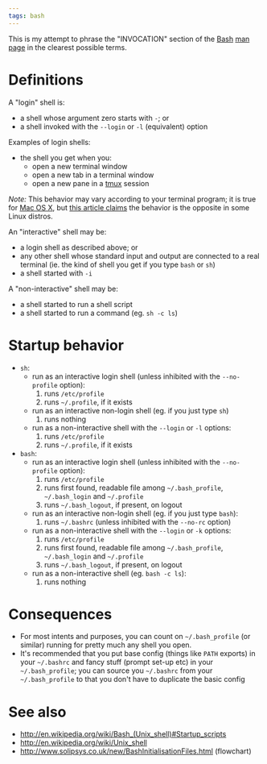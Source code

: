 ```yaml
---
tags: bash
---
```


This is my attempt to phrase the "INVOCATION" section of the [Bash](/wiki/Bash) [man page](/wiki/man_page) in the clearest possible terms.

# Definitions

A "login" shell is:

-   a shell whose argument zero starts with `-`; or
-   a shell invoked with the `--login` or `-l` (equivalent) option

Examples of login shells:

-   the shell you get when you:
    -   open a new terminal window
    -   open a new tab in a terminal window
    -   open a new pane in a [tmux](/wiki/tmux) session

*Note:* This behavior may vary according to your terminal program; it is true for [Mac OS X](/wiki/Mac_OS_X), but [this article claims](http://www.joshstaiger.org/archives/2005/07/bash_profile_vs.html) the behavior is the opposite in some Linux distros.

An "interactive" shell may be:

-   a login shell as described above; or
-   any other shell whose standard input and output are connected to a real terminal (ie. the kind of shell you get if you type `bash` or `sh`)
-   a shell started with `-i`

A "non-interactive" shell may be:

-   a shell started to run a shell script
-   a shell started to run a command (eg. `sh -c ls`)

# Startup behavior

-   `sh`:
    -   run as an interactive login shell (unless inhibited with the `--no-profile` option):
        1.  runs `/etc/profile`
        2.  runs `~/.profile`, if it exists
    -   run as an interactive non-login shell (eg. if you just type `sh`)
        1.  runs nothing
    -   run as a non-interactive shell with the `--login` or `-l` options:
        1.  runs `/etc/profile`
        2.  runs `~/.profile`, if it exists
-   `bash`:
    -   run as an interactive login shell (unless inhibited with the `--no-profile` option):
        1.  runs `/etc/profile`
        2.  runs first found, readable file among `~/.bash_profile`, `~/.bash_login` and `~/.profile`
        3.  runs `~/.bash_logout`, if present, on logout
    -   run as an interactive non-login shell (eg. if you just type `bash`):
        1.  runs `~/.bashrc` (unless inhibited with the `--no-rc` option)
    -   run as a non-interactive shell with the `--login` or `-k` options:
        1.  runs `/etc/profile`
        2.  runs first found, readable file among `~/.bash_profile`, `~/.bash_login` and `~/.profile`
        3.  runs `~/.bash_logout`, if present, on logout
    -   run as a non-interactive shell (eg. `bash -c ls`):
        1.  runs nothing

# Consequences

-   For most intents and purposes, you can count on `~/.bash_profile` (or similar) running for pretty much any shell you open.
-   It's recommended that you put base config (things like `PATH` exports) in your `~/.bashrc` and fancy stuff (prompt set-up etc) in your `~/.bash_profile`; you can source you `~/.bashrc` from your `~/.bash_profile` to that you don't have to duplicate the basic config

# See also

-   <http://en.wikipedia.org/wiki/Bash_(Unix_shell)#Startup_scripts>
-   <http://en.wikipedia.org/wiki/Unix_shell>
-   <http://www.solipsys.co.uk/new/BashInitialisationFiles.html> (flowchart)

